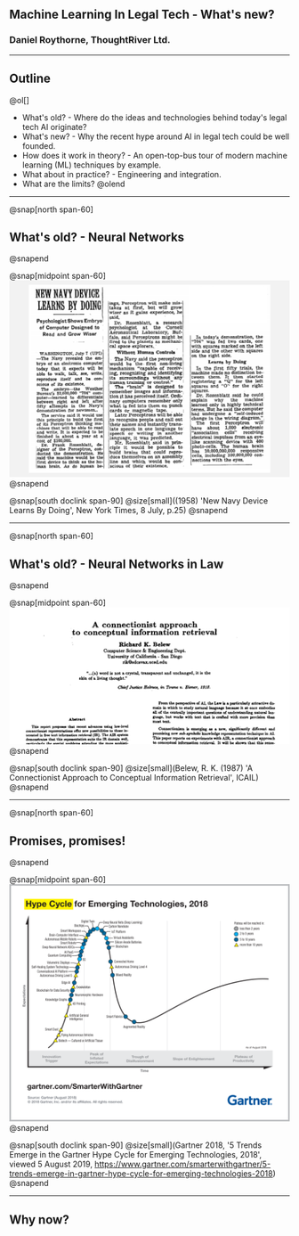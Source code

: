 ## Machine Learning In Legal Tech - What's new?

### Daniel Roythorne, ThoughtRiver Ltd.

---
## Outline

@ol[]
- What's old? - Where do the ideas and technologies behind today's legal tech AI originate?
- What's new? - Why the recent hype around AI in legal tech could be well founded. 
- How does it work in theory? - An open-top-bus tour of modern machine learning (ML) techniques by example.
- What about in practice? - Engineering and integration.
- What are the limits?
@olend
---


@snap[north span-60]
## What's old? - Neural Networks
@snapend

@snap[midpoint span-60]
![NYT (1958)](assets/img/nyt_1958.png)
@snapend

@snap[south doclink span-90]
@size[small]((1958&#41; 'New Navy Device Learns By Doing', New York Times, 8 July, p.25)
@snapend

---

@snap[north span-60]
## What's old? - Neural Networks in Law
@snapend

@snap[midpoint span-60]
![Belew (1987)](assets/img/belew_1987_title.png)
@snapend

@snap[south doclink span-90]
@size[small](Belew, R. K. (1987&#41; 'A Connectionist Approach to Conceptual Information Retrieval', ICAIL)
@snapend

---

@snap[north span-60]
## Promises, promises!
@snapend

@snap[midpoint span-60]
![Gartner (2018)](assets/img/gartner_hype_cycle.png)
@snapend

@snap[south doclink span-90]
@size[small](Gartner 2018, '5 Trends Emerge in the Gartner Hype Cycle for Emerging Technologies, 2018', viewed 5 August 2019, <https://www.gartner.com/smarterwithgartner/5-trends-emerge-in-gartner-hype-cycle-for-emerging-technologies-2018>)
@snapend

---

## Why now?



